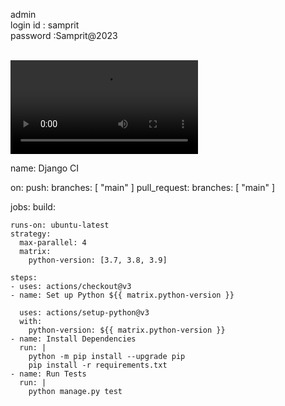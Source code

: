 


admin
<br>
login id : samprit <br>
password :Samprit@2023

<br>

<video controls autoplay>
  <source src="1.mp4" type="video/mp4">
</video>
  
  
  name: Django CI

on:
  push:
    branches: [ "main" ]
  pull_request:
    branches: [ "main" ]

jobs:
  build:

    runs-on: ubuntu-latest
    strategy:
      max-parallel: 4
      matrix:
        python-version: [3.7, 3.8, 3.9]

    steps:
    - uses: actions/checkout@v3
    - name: Set up Python ${{ matrix.python-version }}
    
      uses: actions/setup-python@v3
      with:
        python-version: ${{ matrix.python-version }}
    - name: Install Dependencies
      run: |
        python -m pip install --upgrade pip
        pip install -r requirements.txt
    - name: Run Tests
      run: |
        python manage.py test
        
        
        
        
        
        
        
     
        
        
